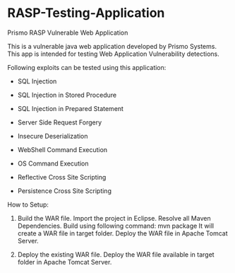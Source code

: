 # RASP-Testing-Application

Prismo RASP Vulnerable Web Application

This is a vulnerable java web application developed by Prismo Systems. This app is intended for testing Web Application Vulnerability detections. 

Following exploits can be tested using this application:

* SQL Injection

* SQL Injection in Stored Procedure

* SQL Injection in Prepared Statement

* Server Side Request Forgery

* Insecure Deserialization

* WebShell Command Execution

* OS Command Execution

* Reflective Cross Site Scripting

* Persistence Cross Site Scripting

How to Setup:
1. Build the WAR file.
	Import the project in Eclipse. Resolve all Maven Dependencies.
	Build using following command:
	     mvn package
	     It will create a WAR file in target folder.
	     Deploy the WAR file in Apache Tomcat Server.

2. Deploy the existing WAR file.
            Deploy the WAR file available in target folder in Apache Tomcat Server.
